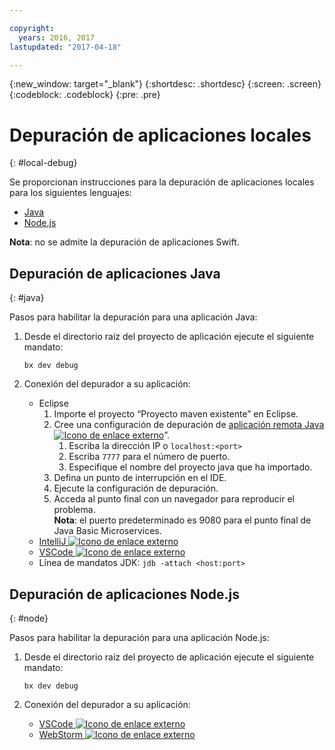 ```yaml
---

copyright:
  years: 2016, 2017
lastupdated: "2017-04-18"

---
```

{:new_window: target="_blank"}
{:shortdesc: .shortdesc}
{:screen: .screen}
{:codeblock: .codeblock}
{:pre: .pre}

# Depuración de aplicaciones locales
{: #local-debug}

Se proporcionan instrucciones para la depuración de aplicaciones locales para los siguientes lenguajes:

* [Java](#java)
* [Node.js](#node)

**Nota**: no se admite la depuración de aplicaciones Swift.

## Depuración de aplicaciones Java
{: #java}

Pasos para habilitar la depuración para una aplicación Java:

1. Desde el directorio raíz del proyecto de aplicación ejecute el siguiente mandato:

	`bx dev debug`

2. Conexión del depurador a su aplicación:

	* Eclipse
      1. Importe el proyecto “Proyecto maven existente” en Eclipse.
      2. Cree una configuración de depuración de [aplicación remota Java ![Icono de enlace externo](../icons/launch-glyph.svg "Icono de enlace externo")](http://help.eclipse.org/neon/index.jsp?topic=%2Forg.eclipse.jdt.doc.user%2Ftasks%2Ftask-remotejava_launch_config.htm)”. 
      		1. Escriba la dirección IP o `localhost:<port>`  
      		2. Escriba `7777` para el número de puerto. 
      		3. Especifique el nombre del proyecto java que ha importado.
      6. Defina un punto de interrupción en el IDE.
      7. Ejecute la configuración de depuración. 
      8. Acceda al punto final con un navegador para reproducir el problema.   
	   **Nota**: el puerto predeterminado es 9080 para el punto final de Java Basic Microservices.
	* [IntelliJ ![Icono de enlace externo](../icons/launch-glyph.svg "Icono de enlace externo")](https://www.jetbrains.com/help/idea/2016.3/run-debug-configuration-remote.html)
	* [VSCode ![Icono de enlace externo](../icons/launch-glyph.svg "Icono de enlace externo")](https://marketplace.visualstudio.com/items?itemName=donjayamanne.javadebugge)
	* Línea de mandatos JDK: `jdb -attach <host:port>`

## Depuración de aplicaciones Node.js

{: #node}

Pasos para habilitar la depuración para una aplicación Node.js:

1. Desde el directorio raíz del proyecto de aplicación ejecute el siguiente mandato:

	`bx dev debug`

2. Conexión del depurador a su aplicación:
	* [VSCode ![Icono de enlace externo](../icons/launch-glyph.svg "Icono de enlace externo")](https://blog.docker.com/2016/07/live-debugging-docker/)
	* [WebStorm ![Icono de enlace externo](../icons/launch-glyph.svg "Icono de enlace externo")](https://blog.alexseifert.com/2016/10/25/debugging-node-js-in-a-docker-container-with-webstorm/)


<!--
## Swift application debugging - content from mike tunnicliffe
{: #swift}

Steps to enable debug for a Swift application:  

1. On the App server (or system where the Swift application will execute), you should start the 'lldb server':
 - `lldb-server platform -->
<!-- listen <port number>`
2. On the App server, build the Kitura-based server application using the debug configuration:
 - `swift build debug`
3. On the App server, start the Kitura-based server application:
 - `./build/debug/Kitura-Starter`
4. On the client system (also known as the host system), start the 'lldb client':
 - `lldb`
5. Configure lldb client to connect to lldb-server:
 - `(lldb) platform select remote-linux`
 - `(lldb) platform connect connect://<ip address server>:<port number server>`
6. Execute commands to debug remote program:
 - `(lldb) process attach -->
<!--pid 3626`
-->
